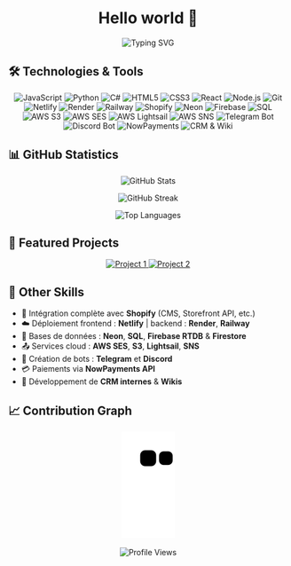 <h1 align="center">Hello world 👋</h1>

<p align="center">
  <img src="https://readme-typing-svg.herokuapp.com?font=Fira+Code&pause=1000&color=F7F7F7&center=true&vCenter=true&width=435&lines=Full+Stack+Developer;Always+learning+new+things" alt="Typing SVG" />
</p>


## 🛠️ Technologies & Tools

<p align="center">
  <!-- Core Languages -->
  <img src="https://img.shields.io/badge/-JavaScript-F7DF1E?style=for-the-badge&logo=javascript&logoColor=black" alt="JavaScript" />
  <img src="https://img.shields.io/badge/-Python-3776AB?style=for-the-badge&logo=python&logoColor=white" alt="Python" />
  <img src="https://img.shields.io/badge/-C%23-239120?style=for-the-badge&logo=c-sharp&logoColor=white" alt="C#" />
  <img src="https://img.shields.io/badge/-HTML5-E34F26?style=for-the-badge&logo=html5&logoColor=white" alt="HTML5" />
  <img src="https://img.shields.io/badge/-CSS3-1572B6?style=for-the-badge&logo=css3&logoColor=white" alt="CSS3" />

  <!-- Frameworks & Libraries -->
  <img src="https://img.shields.io/badge/-React-61DAFB?style=for-the-badge&logo=react&logoColor=black" alt="React" />
  <img src="https://img.shields.io/badge/-Node.js-339933?style=for-the-badge&logo=node.js&logoColor=white" alt="Node.js" />

  <!-- Version Control & Deployment -->
  <img src="https://img.shields.io/badge/-Git-F05032?style=for-the-badge&logo=git&logoColor=white" alt="Git" />
  <img src="https://img.shields.io/badge/-Netlify-00C7B7?style=for-the-badge&logo=netlify&logoColor=white" alt="Netlify" />
  <img src="https://img.shields.io/badge/-Render-1F2D3D?style=for-the-badge&logo=render&logoColor=white" alt="Render" />
  <img src="https://img.shields.io/badge/-Railway-0B0D0E?style=for-the-badge&logo=railway&logoColor=white" alt="Railway" />

  <!-- CMS & E-commerce -->
  <img src="https://img.shields.io/badge/-Shopify-96BF48?style=for-the-badge&logo=shopify&logoColor=white" alt="Shopify" />

  <!-- Databases -->
  <img src="https://img.shields.io/badge/-Neon-4B3AFF?style=for-the-badge&logo=postgresql&logoColor=white" alt="Neon" />
  <img src="https://img.shields.io/badge/-Firebase-FFCA28?style=for-the-badge&logo=firebase&logoColor=black" alt="Firebase" />
  <img src="https://img.shields.io/badge/-SQL-4479A1?style=for-the-badge&logo=postgresql&logoColor=white" alt="SQL" />

  <!-- Cloud & Infra -->
  <img src="https://img.shields.io/badge/-AWS_S3-569A31?style=for-the-badge&logo=amazonaws&logoColor=white" alt="AWS S3" />
  <img src="https://img.shields.io/badge/-AWS_SES-FF9900?style=for-the-badge&logo=amazonaws&logoColor=white" alt="AWS SES" />
  <img src="https://img.shields.io/badge/-AWS_Lightsail-232F3E?style=for-the-badge&logo=amazonaws&logoColor=white" alt="AWS Lightsail" />
  <img src="https://img.shields.io/badge/-AWS_SNS-FF9900?style=for-the-badge&logo=amazonaws&logoColor=white" alt="AWS SNS" />

  <!-- Bots -->
  <img src="https://img.shields.io/badge/-Telegram_Bots-26A5E4?style=for-the-badge&logo=telegram&logoColor=white" alt="Telegram Bot" />
  <img src="https://img.shields.io/badge/-Discord_Bots-5865F2?style=for-the-badge&logo=discord&logoColor=white" alt="Discord Bot" />

  <!-- Payment & Misc -->
  <img src="https://img.shields.io/badge/-NowPayments-000000?style=for-the-badge&logo=bitcoin&logoColor=white" alt="NowPayments" />
  <img src="https://img.shields.io/badge/-CRM_%2F_Wiki_Builder-4CAF50?style=for-the-badge" alt="CRM & Wiki" />
</p>


## 📊 GitHub Statistics

<p align="center">
  <img src="https://github-readme-stats.vercel.app/api?username=toomanylog&show_icons=true&theme=tokyonight" alt="GitHub Stats" />
</p>

<p align="center">
  <img src="https://github-readme-streak-stats.herokuapp.com/?user=toomanylog&theme=tokyonight" alt="GitHub Streak" />
</p>

<p align="center">
  <img src="https://github-readme-stats.vercel.app/api/top-langs/?username=toomanylog&layout=compact&theme=tokyonight" alt="Top Languages" />
</p>


## 🌟 Featured Projects

<p align="center">
  <a href="https://github.com/toomanylog/random-project-1">
    <img src="https://github-readme-stats.vercel.app/api/pin/?username=toomanylog&repo=random-project-1&theme=tokyonight" alt="Project 1" />
  </a>
  <a href="https://github.com/toomanylog/random-project-2">
    <img src="https://github-readme-stats.vercel.app/api/pin/?username=toomanylog&repo=random-project-2&theme=tokyonight" alt="Project 2" />
  </a>
</p>


## 🧠 Other Skills

- 🔄 Intégration complète avec **Shopify** (CMS, Storefront API, etc.)
- ☁️ Déploiement frontend : **Netlify** | backend : **Render**, **Railway**
- 💾 Bases de données : **Neon**, **SQL**, **Firebase RTDB** & **Firestore**
- 📤 Services cloud : **AWS SES**, **S3**, **Lightsail**, **SNS**
- 🤖 Création de bots : **Telegram** et **Discord**
- 💳 Paiements via **NowPayments API**
- 🧩 Développement de **CRM internes** & **Wikis**


## 📈 Contribution Graph

<p align="center">
  <picture>
    <source media="(prefers-color-scheme: dark)" srcset="https://raw.githubusercontent.com/toomanylog/toomanylog/output/github-contribution-grid-snake-dark.svg" />
    <source media="(prefers-color-scheme: light)" srcset="https://raw.githubusercontent.com/toomanylog/toomanylog/output/github-contribution-grid-snake.svg" />
    <img alt="github contribution grid snake animation" src="https://raw.githubusercontent.com/toomanylog/toomanylog/output/github-contribution-grid-snake.svg" />
  </picture>
</p>

<p align="center">
  <img src="https://komarev.com/ghpvc/?username=toomanylog&color=blueviolet&style=flat-square&label=Profile+Views" alt="Profile Views" />
</p>
